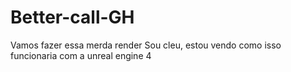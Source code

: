 # Better-call-GH
Vamos fazer essa merda render
Sou cleu, estou vendo como isso funcionaria com a unreal engine 4
